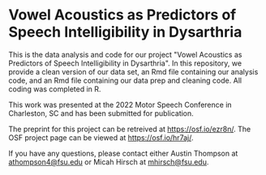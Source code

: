 # Vowel Acoustics as Predictors of Speech Intelligibility in Dysarthria
This is the data analysis and code for our project "Vowel Acoustics as Predictors of Speech Intelligibility in Dysarthria". In this repository, we provide a clean version of our data set, an Rmd file containing our analysis code, and an Rmd file containing our data prep and cleaning code. All coding was completed in R.

This work was presented at the 2022 Motor Speech Conference in Charleston, SC and has been submitted for publication.

The preprint for this project can be retreived at https://osf.io/ezr8n/.
The OSF project page can be viewed at https://osf.io/hr7aj/.

If you have any questions, please contact either Austin Thompson at athompson4@fsu.edu or Micah Hirsch at mhirsch@fsu.edu.
